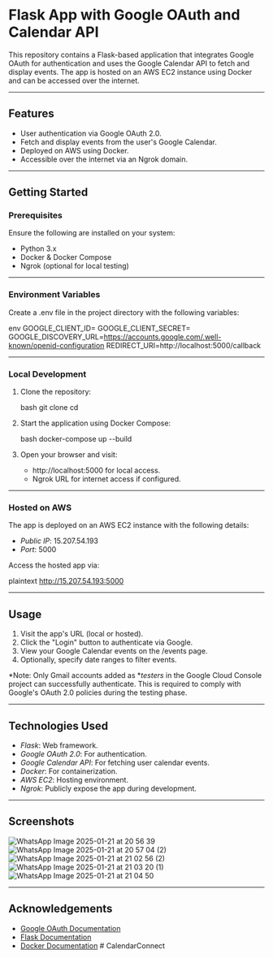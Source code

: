 # Flask App with Google OAuth and Calendar API

This repository contains a Flask-based application that integrates Google OAuth for authentication and uses the Google Calendar API to fetch and display events. The app is hosted on an AWS EC2 instance using Docker and can be accessed over the internet.

---

## Features
- User authentication via Google OAuth 2.0.
- Fetch and display events from the user's Google Calendar.
- Deployed on AWS using Docker.
- Accessible over the internet via an Ngrok domain.

---

## Getting Started

### Prerequisites
Ensure the following are installed on your system:
- Python 3.x
- Docker & Docker Compose
- Ngrok (optional for local testing)

---

### Environment Variables
Create a .env file in the project directory with the following variables:

env
GOOGLE_CLIENT_ID=<your-google-client-id>
GOOGLE_CLIENT_SECRET=<your-google-client-secret>
GOOGLE_DISCOVERY_URL=https://accounts.google.com/.well-known/openid-configuration
REDIRECT_URI=http://localhost:5000/callback


---

### Local Development

1. Clone the repository:
    
    bash
    git clone <repository-url>
    cd <repository-directory>
    
    
2. Start the application using Docker Compose:
    
    bash
    docker-compose up --build
    
    
3. Open your browser and visit:
    
    - http://localhost:5000 for local access.
    - Ngrok URL for internet access if configured.

---

### Hosted on AWS

The app is deployed on an AWS EC2 instance with the following details:

- *Public IP*: 15.207.54.193
- *Port*: 5000

Access the hosted app via:

plaintext
http://15.207.54.193:5000


---

## Usage

1. Visit the app's URL (local or hosted).
2. Click the "Login" button to authenticate via Google.
3. View your Google Calendar events on the /events page.
4. Optionally, specify date ranges to filter events.


*Note: Only Gmail accounts added as **testers* in the Google Cloud Console project can successfully authenticate. This is required to comply with Google's OAuth 2.0 policies during the testing phase.

---

## Technologies Used

- *Flask*: Web framework.
- *Google OAuth 2.0*: For authentication.
- *Google Calendar API*: For fetching user calendar events.
- *Docker*: For containerization.
- *AWS EC2*: Hosting environment.
- *Ngrok*: Publicly expose the app during development.

---

## Screenshots
![WhatsApp Image 2025-01-21 at 20 56 39](https://github.com/user-attachments/assets/a9554df4-17e3-4ad8-9f2a-c056dea98580)
![WhatsApp Image 2025-01-21 at 20 57 04 (2)](https://github.com/user-attachments/assets/a437e41a-84f7-4151-8231-3f5e808ef041)
![WhatsApp Image 2025-01-21 at 21 02 56 (2)](https://github.com/user-attachments/assets/d6ae8b74-36ee-40cc-bcd9-e69f5e2977f1)
![WhatsApp Image 2025-01-21 at 21 03 20 (1)](https://github.com/user-attachments/assets/87c9192f-999a-44bd-87ec-611d8d34c2a3)
![WhatsApp Image 2025-01-21 at 21 04 50](https://github.com/user-attachments/assets/bd1132e8-ff30-47d5-9fb5-213e1e65c7c0)

---

## Acknowledgements

- [Google OAuth Documentation](https://developers.google.com/identity/protocols/oauth2)
- [Flask Documentation](https://flask.palletsprojects.com/)
- [Docker Documentation](https://docs.docker.com/)
#   C a l e n d a r C o n n e c t 
 
 
